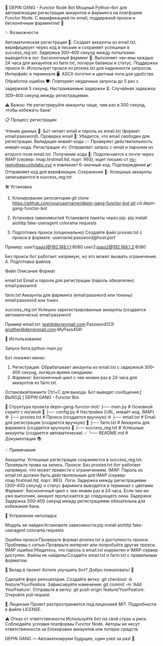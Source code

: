 🚀 DEPIN GANG - Functor Node Bot
Мощный Python-бот для автоматизации регистрации аккаунтов и фарминга на платформе Functor Node. С верификацией по email, поддержкой прокси и бесконечным фармингом! 🎉


✨ Возможности

Автоматическая регистрация 📝: Создает аккаунты из email.txt, верифицирует через код в письме и сохраняет успешные в success_reg.txt. Задержка 300–400 секунд между попытками выводится в лог.
Бесконечный фарминг 🔄: Выполняет чек-ины каждые 24 часа для аккаунтов из farm.txt, логируя балансы и статус.
Поддержка прокси 🌐: Использует прокси из proxies.txt для надежности запросов.
Интерфейс в терминале 🖥️: ASCII-логотип и цветные логи для удобства.
Обработка ошибок 🛡️: Повторяет неудачные запросы до 5 раз с задержкой 5 секунд.
Настраиваемые задержки ⏳: Случайная задержка 300–400 секунд между регистрациями.


⚠️ Важно: Не регистрируйте аккаунты чаще, чем раз в 300 секунд, чтобы избежать бана!


📋 Процесс регистрации

Чтение данных 📖: Бот читает email и пароль из email.txt (формат: email:password).
Проверка email 🔎: Убедится, что email свободен для регистрации.
Валидация инвайт-кода ✅: Проверяет действительность инвайт-кода.
Регистрация ✍️: Отправляет запрос с email и паролем из второго поля email.txt.
Получение кода 📧: Подключается к почте через IMAP (сервер: imap.firstmail.ltd, порт: 993), ищет письмо от no-reply@securitylabs.xyz и извлекает 6-значный код.
Подтверждение ✔️: Отправляет код для верификации.
Сохранение 💾: Успешные аккаунты записываются в success_reg.txt.


🛠️ Установка
1. Клонирование репозитория
git clone https://github.com/yourusername/depin-gang-functor-bot.git
cd depin-gang-functor-bot

2. Установка зависимостей
Установите пакеты через pip:
pip install aiohttp fake-useragent colorama requests

3. Подготовка прокси (опционально)
Создайте файл proxies.txt с прокси в формате:
username:password@host:port

Пример:
user1:pass1@192.168.1.1:8080
user2:pass2@192.168.1.2:8080

Без прокси бот работает напрямую, но это может вызвать ограничения.
4. Подготовка файлов



Файл
Описание
Формат



email.txt
Email и пароли для регистрации (пароль обязателен)
email:password


farm.txt
Аккаунты для фарминга (email:password или токены)
email:password или токен


success_reg.txt
Успешно зарегистрированные аккаунты (создается автоматически)
email:password


Пример email.txt:
test@derrenmail.com:Password123!
another@derrenmail.com:MyPass456!


🚀 Использование

Запуск бота
python main.py

Бот покажет меню:

1. Регистрация: Обрабатывает аккаунты из email.txt с задержкой 300–400 секунд, логируя время ожидания.
2. Фарминг: Бесконечный цикл с чек-инами раз в 24 часа для аккаунтов из farm.txt.


ОстановкаНажмите Ctrl+C для выхода. Бот выведет сообщение:[ ВЫХОД ] DEPIN GANG - Functor Bot.



📂 Структура проекта
depin-gang-functor-bot/
├── main.py           # Основной скрипт с логикой 📜
├── config.py         # Настройки (URL, инвайт-код, IMAP) ⚙️
├── proxies.txt       # Прокси (создается вручную) 🌐
├── email.txt         # Email для регистрации (создается вручную) 📧
├── farm.txt          # Аккаунты для фарминга (создается вручную) 🔄
├── success_reg.txt   # Успешные аккаунты (создается автоматически) ✅
└── README.md         # Документация 📚


💡 Примечания

Аккаунты: Успешные регистрации сохраняются в success_reg.txt. Проверьте права на запись.
Прокси: Без proxies.txt бот работает напрямую, что может привести к ограничениям.
IMAP: Пароль из email.txt должен быть действительным для IMAP (сервер: imap.firstmail.ltd, порт: 993).
Логи: Задержка между регистрациями (300–400 секунд) и статус фарминга выводятся в терминал с цветами.
Фарминг: Бесконечный цикл с чек-инами раз в 24 часа. Если чек-ин уже выполнен, аккаунт пропускается до следующего окна.
Задержка: Задержка 300–400 секунд между регистрациями обязательна для избежания бана.


🐞 Устранение неполадок

Модуль не найден:Установите зависимости:pip install aiohttp fake-useragent colorama requests


Ошибки прокси:Проверьте формат proxies.txt и доступность прокси.
Проблемы с сетью:Проверьте интернет или попробуйте другие прокси.
IMAP ошибки:Убедитесь, что пароль в email.txt корректен и IMAP-сервер доступен.
Файлы не найдены:Создайте email.txt и farm.txt с правильным форматом.


🤝 Вклад в проект
Хотите улучшить бот? Добро пожаловать! 🚀

Сделайте форк репозитория.
Создайте ветку: git checkout -b feature/YourFeature.
Зафиксируйте изменения: git commit -m 'Add YourFeature'.
Отправьте в ветку: git push origin feature/YourFeature.
Откройте pull request.


📜 Лицензия
Проект распространяется под лицензией MIT. Подробности в файле LICENSE.

⚠️ Отказ от ответственности
Используйте бот на свой страх и риск. Соблюдайте условия платформы Functor Node. Авторы не несут ответственности за блокировки аккаунтов или потерю средств.

DEPIN GANG — Автоматизируем будущее, один узел за раз! 🌟
